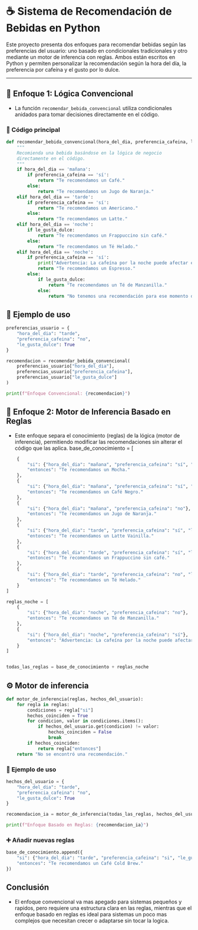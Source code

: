 # ☕ Sistema de Recomendación de Bebidas en Python

Este proyecto presenta dos enfoques para recomendar bebidas según las preferencias del usuario: uno basado en condicionales tradicionales y otro mediante un motor de inferencia con reglas. Ambos están escritos en Python y permiten personalizar la recomendación según la hora del día, la preferencia por cafeína y el gusto por lo dulce.

---

## 🧠 Enfoque 1: Lógica Convencional

* La función `recomendar_bebida_convencional` utiliza condicionales anidados para tomar decisiones directamente en el código.

### 📄 Código principal

```python
def recomendar_bebida_convencional(hora_del_dia, preferencia_cafeina, le_gusta_dulce):
    """
    Recomienda una bebida basándose en la lógica de negocio
    directamente en el código.
    """
    if hora_del_dia == 'mañana':
        if preferencia_cafeina == 'sí':
            return "Te recomendamos un Café."
        else:
            return "Te recomendamos un Jugo de Naranja."
    elif hora_del_dia == 'tarde':
        if preferencia_cafeina == 'sí':
            return "Te recomendamos un Americano."
        else:
            return "Te recomendamos un Latte."
    elif hora_del_dia == 'noche':
        if le_gusta_dulce:
            return "Te recomendamos un Frappuccino sin café."
        else:
            return "Te recomendamos un Té Helado."
    elif hora_del_dia == 'noche':
        if preferencia_cafeina == 'sí':
            print("Advertencia: La cafeína por la noche puede afectar el sueño.")
            return "Te recomendamos un Espresso."
        else:
            if le_gusta_dulce:
                return "Te recomendamos un Té de Manzanilla."
            else:
                return "No tenemos una recomendación para ese momento del día."
```

## 🧪 Ejemplo de uso

```python
preferencias_usuario = {
    "hora_del_dia": "tarde",
    "preferencia_cafeina": "no",
    "le_gusta_dulce": True
}

recomendacion = recomendar_bebida_convencional(
    preferencias_usuario["hora_del_dia"],
    preferencias_usuario["preferencia_cafeina"],
    preferencias_usuario["le_gusta_dulce"]
)

print(f"Enfoque Convencional: {recomendacion}")


```

## 🧠 Enfoque 2: Motor de Inferencia Basado en Reglas
* Este enfoque separa el conocimiento (reglas) de la lógica (motor de inferencia), permitiendo modificar las recomendaciones sin alterar el código que las aplica.
base_de_conocimiento = [
```python    
    {
        "si": {"hora_del_dia": "mañana", "preferencia_cafeina": "sí", "le_gusta_dulce": True},
        "entonces": "Te recomendamos un Mocha."
    },
    {
        "si": {"hora_del_dia": "mañana", "preferencia_cafeina": "sí", "le_gusta_dulce": False},
        "entonces": "Te recomendamos un Café Negro."
    },
    {
        "si": {"hora_del_dia": "mañana", "preferencia_cafeina": "no"},
        "entonces": "Te recomendamos un Jugo de Naranja."
    },
    {
        "si": {"hora_del_dia": "tarde", "preferencia_cafeina": "sí", "le_gusta_dulce": True},
        "entonces": "Te recomendamos un Latte Vainilla."
    },
    {
        "si": {"hora_del_dia": "tarde", "preferencia_cafeina": "sí", "le_gusta_dulce": False},
        "entonces": "Te recomendamos un Frappuccino sin café."
    },
    {
        "si": {"hora_del_dia": "tarde", "preferencia_cafeina": "no", "le_gusta_dulce": True},
        "entonces": "Te recomendamos un Té Helado."
    }
]

reglas_noche = [
    {
        "si": {"hora_del_dia": "noche", "preferencia_cafeina": "no"},
        "entonces": "Te recomendamos un Té de Manzanilla."
    },
    {
        "si": {"hora_del_dia": "noche", "preferencia_cafeina": "sí"},
        "entonces": "Advertencia: La cafeína por la noche puede afectar el sueño. Te recomendamos un Espresso."
    }
]


todas_las_reglas = base_de_conocimiento + reglas_noche

```


## ⚙️ Motor de inferencia
```python
def motor_de_inferencia(reglas, hechos_del_usuario):
    for regla in reglas:
        condiciones = regla["si"]
        hechos_coinciden = True
        for condicion, valor in condiciones.items():
            if hechos_del_usuario.get(condicion) != valor:
                hechos_coinciden = False
                break
        if hechos_coinciden:
            return regla["entonces"]
    return "No se encontró una recomendación."
```

### 🧪 Ejemplo de uso

```python
hechos_del_usuario = {
    "hora_del_dia": "tarde",
    "preferencia_cafeina": "no",
    "le_gusta_dulce": True
}

recomendacion_ia = motor_de_inferencia(todas_las_reglas, hechos_del_usuario)

print(f"Enfoque Basado en Reglas: {recomendacion_ia}")
```

### ➕ Añadir nuevas reglas
```python
base_de_conocimiento.append({
    "si": {"hora_del_dia": "tarde", "preferencia_cafeina": "si", "le_gusta_leche": False},
    "entonces": "Te recomendamos un Café Cold Brew."
})

```

## Conclusión 
* El enfoque convencional va mas apegado para sistemas pequeños y rapidos, pero requiere una estructura clara en las reglas, mientras que el enfoque basado en reglas es ideal para sistemas un poco mas complejos que necesitan crecer o adaptarse sin tocar la logica.